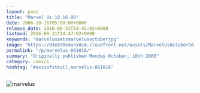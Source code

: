 ```yaml
---
layout: post
title: "Marvel Us 10.16.06"
date: 2006-10-16T05:00:00+0000
release_date: 2016-08-31T14:45:02+0000
lastmod: 2016-08-31T14:47:02+0000
keywords: "marvelusaetsmarvelusoctoberjpg"
image: "https://d3e878vmunx8cm.cloudfront.net/assets/MarvelUsOctober16.jpg"
permalink: "/p/marvelus-061016/"
summary: "Originally published Monday October, 16th 2006"
category: comics
hashtag: "#axisofstevil_marvelus-061016"
---
```


![marvelus](https://d3e878vmunx8cm.cloudfront.net/assets/MarvelUsOctober16.jpg)
